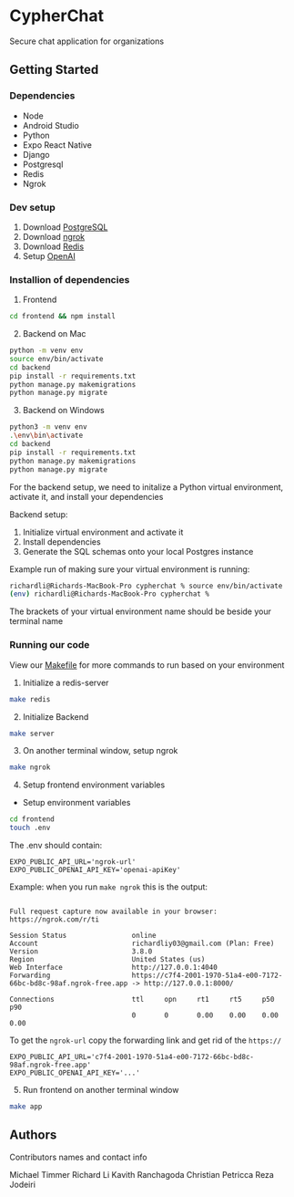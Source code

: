 # CypherChat

Secure chat application for organizations

## Getting Started

### Dependencies

* Node
* Android Studio
* Python 
* Expo React Native
* Django
* Postgresql
* Redis
* Ngrok

### Dev setup
1. Download [PostgreSQL](https://www.postgresql.org/)
2. Download [ngrok](https://ngrok.com/download)
3. Download [Redis](https://redis.io/docs/latest/operate/oss_and_stack/install/install-redis/) 
4. Setup [OpenAI](https://platform.openai.com/docs/quickstart?context=python)

### Installion of dependencies
1. Frontend
```sh
cd frontend && npm install
```
2. Backend on Mac
```sh
python -m venv env
source env/bin/activate
cd backend
pip install -r requirements.txt
python manage.py makemigrations
python manage.py migrate
```
3. Backend on Windows
```sh
python3 -m venv env
.\env\bin\activate
cd backend
pip install -r requirements.txt
python manage.py makemigrations
python manage.py migrate
```
For the backend setup, we need to initalize a Python virtual environment, activate it, and install your dependencies

Backend setup:
1. Initialize virtual environment and activate it
2. Install dependencies
3. Generate the SQL schemas onto your local Postgres instance

Example run of making sure your virtual environment is running:
```sh
richardli@Richards-MacBook-Pro cypherchat % source env/bin/activate
(env) richardli@Richards-MacBook-Pro cypherchat % 
```
The brackets of your virtual environment name should be beside your terminal name

### Running our code
View our [Makefile](Makefile) for more commands to run based on your environment

1. Initialize a redis-server
```sh
make redis
```

2. Initialize Backend
```sh
make server
```
3. On another terminal window, setup ngrok
```sh
make ngrok
```

4. Setup frontend environment variables
- Setup environment variables
```sh
cd frontend 
touch .env
```
The .env should contain:
```
EXPO_PUBLIC_API_URL='ngrok-url'
EXPO_PUBLIC_OPENAI_API_KEY='openai-apiKey'
```
Example: when you run `make ngrok` this is the output:
```ngrok                                                                                                                          (Ctrl+C to quit)
                                                                                                                                               
Full request capture now available in your browser: https://ngrok.com/r/ti                                                                     
                                                                                                                                               
Session Status                online                                                                                                           
Account                       richardliy03@gmail.com (Plan: Free)                                                                              
Version                       3.8.0                                                                                                            
Region                        United States (us)                                                                                               
Web Interface                 http://127.0.0.1:4040                                                                                            
Forwarding                    https://c7f4-2001-1970-51a4-e00-7172-66bc-bd8c-98af.ngrok-free.app -> http://127.0.0.1:8000/                     
                                                                                                                                               
Connections                   ttl     opn     rt1     rt5     p50     p90                                                                      
                              0       0       0.00    0.00    0.00    0.00 
```
To get the `ngrok-url` copy the forwarding link and get rid of the `https://`
```
EXPO_PUBLIC_API_URL='c7f4-2001-1970-51a4-e00-7172-66bc-bd8c-98af.ngrok-free.app'
EXPO_PUBLIC_OPENAI_API_KEY='...'
```
5. Run frontend on another terminal window
```sh
make app
```

## Authors

Contributors names and contact info

Michael Timmer
Richard Li
Kavith Ranchagoda
Christian Petricca
Reza Jodeiri
